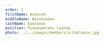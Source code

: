 ```yaml
---
order: 1
firstName: Алексей
middleName: Васильевич
lastName: Бакланов
position: Руководитель группы
photo: ../../images/members/a-baklanov.jpg
---
```


